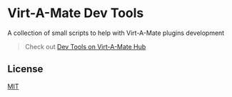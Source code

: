 # Virt-A-Mate Dev Tools

A collection of small scripts to help with Virt-A-Mate plugins development

> Check out [Dev Tools on Virt-A-Mate Hub](https://hub.virtamate.com/resources/dev-tools.171/)

## License

[MIT](LICENSE.md)

